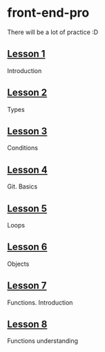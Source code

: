 # front-end-pro

There will be a lot of practice :D

## [Lesson 1](https://github.com/irondrondron/front-end-pro/tree/master/lesson1)

Introduction

## [Lesson 2](https://github.com/irondrondron/front-end-pro/tree/master/lesson2)

Types

## [Lesson 3](https://github.com/irondrondron/front-end-pro/tree/master/lesson3)

Conditions

## [Lesson 4](https://github.com/irondrondron/front-end-pro/tree/master/lesson4)

Git. Basics

## [Lesson 5](https://github.com/irondrondron/front-end-pro/tree/master/lesson5)

Loops

## [Lesson 6](https://github.com/irondrondron/front-end-pro/tree/master/lesson6)

Objects

## [Lesson 7](https://github.com/irondrondron/front-end-pro/tree/master/lesson7)

Functions. Introduction

## [Lesson 8](https://github.com/irondrondron/front-end-pro/tree/master/lesson8)

Functions understanding
